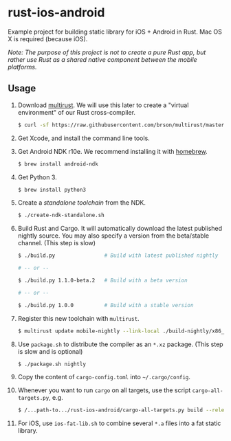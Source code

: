 rust-ios-android
================

Example project for building static library for iOS + Android in Rust. Mac OS X is required (because iOS).

*Note: The purpose of this project is not to create a pure Rust app, but rather use Rust as a shared native component between the mobile platforms.*

Usage
-----

1. Download [multirust](https://github.com/brson/multirust). We will use this later to create a "virtual environment" of our Rust cross-compiler.

    ```sh
    $ curl -sf https://raw.githubusercontent.com/brson/multirust/master/blastoff.sh | sh
    ```

2. Get Xcode, and install the command line tools.

3. Get Android NDK r10e. We recommend installing it with [homebrew](http://brew.sh/).

    ```sh
    $ brew install android-ndk
    ```

4. Get Python 3.

    ```sh
    $ brew install python3
    ```

5. Create a *standalone toolchain* from the NDK.

    ```sh
    $ ./create-ndk-standalone.sh
    ```

6. Build Rust and Cargo. It will automatically download the latest published nightly source. You may also specify a version from the beta/stable channel. (This step is slow)

    ```sh
    $ ./build.py                # Build with latest published nightly

    # -- or --

    $ ./build.py 1.1.0-beta.2   # Build with a beta version

    # -- or --

    $ ./build.py 1.0.0          # Build with a stable version
    ```

7. Register this new toolchain with `multirust`.

    ```sh
    $ multirust update mobile-nightly --link-local ./build-nightly/x86_64-apple-darwin/stage2
    ```

8. Use `package.sh` to distribute the compiler as an `*.xz` package. (This step is slow and is optional)

    ```sh
    $ ./package.sh nightly
    ```

9. Copy the content of `cargo-config.toml` into `~/.cargo/config`.

10. Whenever you want to run `cargo` on all targets, use the script `cargo-all-targets.py`, e.g.

    ```sh
    $ /...path-to.../rust-ios-android/cargo-all-targets.py build --release
    ```

11. For iOS, use `ios-fat-lib.sh` to combine several `*.a` files into a fat static library.


